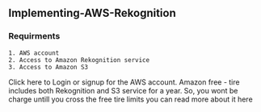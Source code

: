 ## Implementing-AWS-Rekognition
### Requirments
```
1. AWS account 
2. Access to Amazon Rekognition service
3. Access to Amazon S3
```
Click here to Login or signup for the AWS account. 
Amazon free - tire includes both Rekognition and S3 service for a year. 
So, you wont be charge untill you cross the free tire limits you can read more about it here [](https://aws.amazon.com/free/?sc_channel=PS&sc_campaign=acquisition_US&sc_publisher=google&sc_medium=ACQ-P%7CPS-GO%7CBrand%7CDesktop%7CSU%7CCore%7CCore%7CUS%7CEN%7CText&sc_content=Brand_Free_e&sc_detail=aws%20free%20tier&sc_category=Core&sc_segment=293614486743&sc_matchtype=e&sc_country=US&s_kwcid=AL!4422!3!293614486743!e!!g!!aws%20free%20tier&ef_id=EAIaIQobChMIi7Dozsua3wIVBglpCh0U6wR5EAAYASAAEgJiMfD_BwE:G:s)

